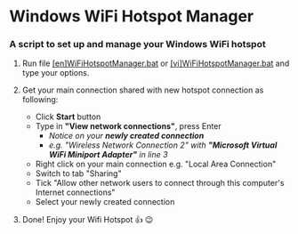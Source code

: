 # Windows WiFi Hotspot Manager
### A script to set up and manage your Windows WiFi hotspot

1. Run file [\[en\]WiFiHotspotManager.bat](/%5Ben%5DWiFiHotspotManager.bat) or [\[vi\]WiFiHotspotManager.bat](/%5Bvi%5DWiFiHotspotManager.bat) and type your options.

1. Get your main connection shared with new hotspot connection as following:
  	* Click __Start__ button
  	* Type in __"View network connections"__, press Enter
		* *Notice on your __newly created connection__*
		* *e.g. "Wireless Network Connection 2" with __"Microsoft Virtual WiFi Miniport Adapter"__ in line 3*
	* Right click on your main connection e.g. "Local Area Connection"
	* Switch to tab "Sharing"
	* Tick "Allow other network users to connect through this computer's Internet connections"
	* Select your newly created connection
1. Done! Enjoy your Wifi Hotspot :thumbsup: :wink:
